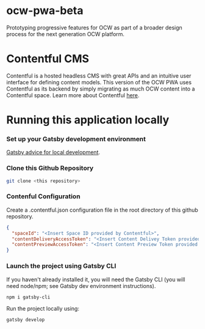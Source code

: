 # ocw-pwa-beta
Prototyping progressive features for OCW as part of a broader design process for the next generation OCW platform.

# Contentful CMS
Contentful is a hosted headless CMS with great APIs and an intuitive user interface for defining content models. This version of the OCW PWA uses Contentful as its backend by simply migrating as much OCW content into a Contentful space. Learn more about Contentful [here](https://www.contentful.com/).

# Running this application locally
### Set up your Gatsby development environment
[Gatsby advice for local development](https://www.gatsbyjs.org/tutorial/part-zero/).

### Clone this Github Repository
```bash
git clone <this repository>
```
### Contenful Configuration 
Create a .contentful.json configuration file in the root directory of this github repository.
```JSON
{
  "spaceId": "<Insert Space ID provided by Contentful>",
  "contentDeliveryAccessToken": "<Insert Content Delivey Token provided by Contentful>",
  "contentPreviewAccessToken": "<Insert Content Preview Token provided by Contentful>"
}
```
### Launch the project using Gatsby CLI
If you haven't already installed it, you will need the Gatsby CLI (you will need node/npm; see Gatsby dev environment instructions).
```bash
npm i gatsby-cli
```

Run the project locally using:
```bash
gatsby develop
```
